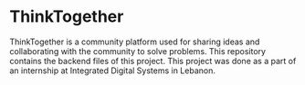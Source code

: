 # ThinkTogether
ThinkTogether is a community platform used for sharing ideas and collaborating with the community to solve problems. This repository contains the backend files of this project. This project was done as a part of an internship at Integrated Digital Systems in Lebanon.


